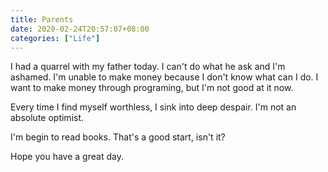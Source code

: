 ```yaml
---
title: Parents
date: 2020-02-24T20:57:07+08:00
categories: ["Life"]
---
```


I had a quarrel with my father today. I can't do what he ask and I'm ashamed. I'm unable to make money because I don't know what can I do. I want to make money through programing, but I'm not good at it now. 

Every time I find myself worthless, I sink into deep despair. I'm not an absolute optimist.

I'm begin to read books. That's a good start, isn't it?

Hope you have a great day.